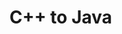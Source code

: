 <div id="title">

# C++ to Java
</div>

<div id="body">

<include src="about/unit-inParent-asPanel.md" boilerplate />
<include src="javaWorld/container-inParent-asPanel.md" boilerplate />
<include src="gettingStarted/container-inParent-asPanel.md" boilerplate />
<include src="dataTypes/container-inParent-asPanel.md" boilerplate />
<include src="controlFlow/container-inParent-asPanel.md" boilerplate />
<include src="objects/container-inParent-asPanel.md" boilerplate />
<include src="classes/container-inParent-asPanel.md" boilerplate />
<include src="usefulClasses/container-inParent-asPanel.md" boilerplate />
<include src="inheritance/container-inParent-asPanel.md" boilerplate />
<include src="exceptions/container-inParent-asPanel.md" boilerplate />
<include src="generics/container-inParent-asPanel.md" boilerplate />

</div>